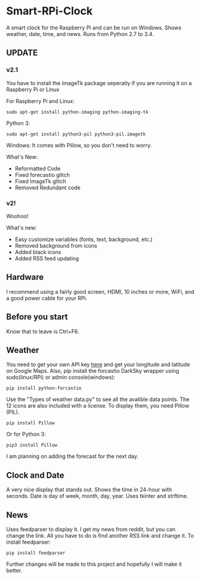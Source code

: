 # Smart-RPi-Clock
A smart clock for the Raspberry Pi and can be run on Windows. Shows weather, date, time, and news. Runs from Python 2.7 to 3.4.

## UPDATE
### v2.1
You have to install the ImageTk package seperatly if you are running it on a Raspberry Pi or Linux

For Raspberry Pi and Linux:

    sudo apt-get install python-imaging python-imaging-tk
   
Python 3:

    sudo apt-get install python3-pil python3-pil.imagetk
    
Windows: It comes with Pillow, so you don't need to worry.

What's New:

- Reformatted Code
- Fixed forecastio glitch
- Fixed ImageTk glitch
- Removed Redundant code

### v2!

Woohoo!

What's new:

- Easy customize variables (fonts, text, background, etc.)
- Removed background from icons
- Added black icons
- Added RSS feed updating

## Hardware
I recommend using a fairly good screen, HDMI, 10 inches or more, WiFi, and a good power cable for your RPi.

## Before you start
Know that to leave is Ctrl+F6.

## Weather

You need to get your own API key <a href="www.darksky.net/dev">here</a> and get your longitude and latitude on Google Maps. Also, pip install the forcastio DarkSky wrapper using sudo(linux/RPi) or admin console(windows):

    pip install python-forcastio
    
Use the "Types of weather data.py" to see all the avalible data points. The 12 icons are also included with a license. To display them, you need Pillow (PIL).

    pip install Pillow
    
Or for Python 3:

    pip3 install Pillow

I am planning on adding the forecast for the next day.

## Clock and Date

A very nice display that stands out. Shows the time in 24-hour with seconds. Date is day of week, month, day, year. Uses tkinter and strftime.

## News
Uses feedparser to display it. I get my news from reddit, but you can change the link. All you have to do is find another RSS link and change it. To install feedparser:

    pip install feedparser
    
Further changes will be made to this project and hopefully I will make it better.
